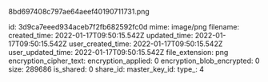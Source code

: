8bd697408c797ae64aeef40190711731.png

id: 3d9ca7eeed934aceb7f2fb682592fc0d
mime: image/png
filename: 
created_time: 2022-01-17T09:50:15.542Z
updated_time: 2022-01-17T09:50:15.542Z
user_created_time: 2022-01-17T09:50:15.542Z
user_updated_time: 2022-01-17T09:50:15.542Z
file_extension: png
encryption_cipher_text: 
encryption_applied: 0
encryption_blob_encrypted: 0
size: 289686
is_shared: 0
share_id: 
master_key_id: 
type_: 4